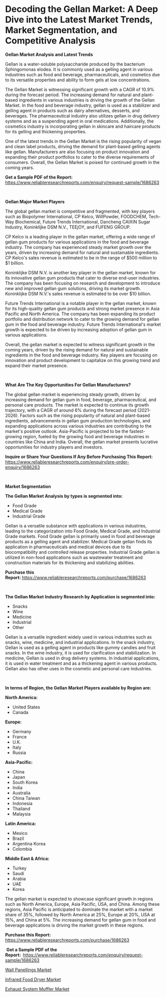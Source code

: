 <p><h1>Decoding the Gellan Market: A Deep Dive into the Latest Market Trends, Market Segmentation, and Competitive Analysis</h1></p><p><strong>Gellan Market Analysis and Latest Trends</strong></p>
<p><p>Gellan is a water-soluble polysaccharide produced by the bacterium Sphingomonas elodea. It is commonly used as a gelling agent in various industries such as food and beverage, pharmaceuticals, and cosmetics due to its versatile properties and ability to form gels at low concentrations.</p><p>The Gellan Market is witnessing significant growth with a CAGR of 10.9% during the forecast period. The increasing demand for natural and plant-based ingredients in various industries is driving the growth of the Gellan Market. In the food and beverage industry, gellan is used as a stabilizer and gelling agent in products such as dairy alternatives, desserts, and beverages. The pharmaceutical industry also utilizes gellan in drug delivery systems and as a suspending agent in oral medications. Additionally, the cosmetics industry is incorporating gellan in skincare and haircare products for its gelling and thickening properties.</p><p>One of the latest trends in the Gellan Market is the rising popularity of vegan and clean label products, driving the demand for plant-based gelling agents like gellan. Manufacturers are also focusing on product innovation and expanding their product portfolios to cater to the diverse requirements of consumers. Overall, the Gellan Market is poised for continued growth in the coming years.</p></p>
<p><strong>Get a Sample PDF of the Report:&nbsp;</strong> <a href="https://www.reliableresearchreports.com/enquiry/request-sample/1686263">https://www.reliableresearchreports.com/enquiry/request-sample/1686263</a></p>
<p>&nbsp;</p>
<p><strong>Gellan Major Market Players</strong></p>
<p><p>The global gellan market is competitive and fragmented, with key players such as Biopolymer International, CP Kelco, WillPowder, FOODCHEM, Tech-Way Biochemical, Future Trends International, Dancheng CAIXIN Sugar Industry, Koninklijke DSM N.V., TEEjOY, and FUFENG GROUP. </p><p>CP Kelco is a leading player in the gellan market, offering a wide range of gellan gum products for various applications in the food and beverage industry. The company has experienced steady market growth over the years, driven by increasing demand for natural and sustainable ingredients. CP Kelco's sales revenue is estimated to be in the range of $500 million to $1 billion.</p><p>Koninklijke DSM N.V. is another key player in the gellan market, known for its innovative gellan gum products that cater to diverse end-user industries. The company has been focusing on research and development to introduce new and improved gellan gum solutions, driving its market growth. Koninklijke DSM N.V.'s sales revenue is estimated to be over $10 billion.</p><p>Future Trends International is a notable player in the gellan market, known for its high-quality gellan gum products and strong market presence in Asia Pacific and North America. The company has been expanding its product portfolio and distribution network to cater to the growing demand for gellan gum in the food and beverage industry. Future Trends International's market growth is expected to be driven by increasing adoption of gellan gum in various applications. </p><p>Overall, the gellan market is expected to witness significant growth in the coming years, driven by the rising demand for natural and sustainable ingredients in the food and beverage industry. Key players are focusing on innovation and product development to capitalize on this growing trend and expand their market presence.</p></p>
<p>&nbsp;</p>
<p><strong>What Are The Key Opportunities For Gellan Manufacturers?</strong></p>
<p><p>The global gellan market is experiencing steady growth, driven by increasing demand for gellan gum in food, beverage, pharmaceutical, and personal care products. The market is expected to continue its growth trajectory, with a CAGR of around 6% during the forecast period (2021-2026). Factors such as the rising popularity of natural and plant-based ingredients, advancements in gellan gum production technologies, and expanding applications across various industries are contributing to the market's positive outlook. Asia-Pacific is projected to be the fastest-growing region, fueled by the growing food and beverage industries in countries like China and India. Overall, the gellan market presents lucrative opportunities for industry players and investors.</p></p>
<p><strong>Inquire or Share Your Questions If Any Before Purchasing This Report:</strong> <a href="https://www.reliableresearchreports.com/enquiry/pre-order-enquiry/1686263">https://www.reliableresearchreports.com/enquiry/pre-order-enquiry/1686263</a></p>
<p>&nbsp;</p>
<p><strong>Market Segmentation</strong></p>
<p><strong>The Gellan Market Analysis by types is segmented into:</strong></p>
<p><ul><li>Food Grade</li><li>Medical Grade</li><li>Industrial Grade</li></ul></p>
<p><p>Gellan is a versatile substance with applications in various industries, leading to the categorization into Food Grade, Medical Grade, and Industrial Grade markets. Food Grade gellan is primarily used in food and beverage products as a gelling agent and stabilizer. Medical Grade gellan finds its application in pharmaceuticals and medical devices due to its biocompatibility and controlled release properties. Industrial Grade gellan is utilized in non-food applications such as wastewater treatment and construction materials for its thickening and stabilizing abilities.</p></p>
<p><strong>Purchase this Report:&nbsp;</strong><a href="https://www.reliableresearchreports.com/purchase/1686263">https://www.reliableresearchreports.com/purchase/1686263</a></p>
<p>&nbsp;</p>
<p><strong>The Gellan Market Industry Research by Application is segmented into:</strong></p>
<p><ul><li>Snacks</li><li>Wine</li><li>Medicine</li><li>Industrial</li><li>Other</li></ul></p>
<p><p>Gellan is a versatile ingredient widely used in various industries such as snacks, wine, medicine, and industrial applications. In the snack industry, Gellan is used as a gelling agent in products like gummy candies and fruit snacks. In the wine industry, it is used for clarification and stabilization. In medicine, Gellan is used in drug delivery systems. In industrial applications, it is used in water treatment and as a thickening agent in various products. Gellan also has other uses in the cosmetic and personal care industries.</p></p>
<p>&nbsp;</p>
<p><strong>In terms of Region, the Gellan Market Players available by Region are:</strong></p>
<p>
    <p> <strong> North America: </strong>
        <ul>
            <li>United States</li>
            <li>Canada</li>
        </ul>
        </p> 
    <p> <strong> Europe: </strong>
        <ul>
            <li>Germany</li>
            <li>France</li>
            <li>U.K.</li>
            <li>Italy</li>
            <li>Russia</li>
        </ul>
        </p> 
    <p> <strong> Asia-Pacific: </strong>
        <ul>
            <li>China</li>
            <li>Japan</li>
            <li>South Korea</li>
            <li>India</li>
            <li>Australia</li>
            <li>China Taiwan</li>
            <li>Indonesia</li>
            <li>Thailand</li>
            <li>Malaysia</li>
        </ul>
        </p> 
    <p> <strong> Latin America: </strong>
        <ul>
            <li>Mexico</li>
            <li>Brazil</li>
            <li>Argentina Korea</li>
            <li>Colombia</li>
        </ul>
        </p> 
    <p> <strong> Middle East & Africa: </strong>
        <ul>
            <li>Turkey</li>
            <li>Saudi</li>
            <li>Arabia</li>
            <li>UAE</li>
            <li>Korea</li>
        </ul>
    </p>
    </p>
<p><p>The gellan market is expected to showcase significant growth in regions such as North America, Europe, Asia Pacific, USA, and China. Among these regions, Asia Pacific is anticipated to dominate the market with a market share of 35%, followed by North America at 25%, Europe at 20%, USA at 15%, and China at 5%. The increasing demand for gellan gum in food and beverage applications is driving the market growth in these regions.</p></p>
<p><strong>Purchase this Report: </strong><a href="https://www.reliableresearchreports.com/purchase/1686263">https://www.reliableresearchreports.com/purchase/1686263</a></p>
<p>&nbsp;<strong>Get a Sample PDF of the Report:&nbsp;&nbsp;</strong><a href="https://www.reliableresearchreports.com/enquiry/request-sample/1686263">https://www.reliableresearchreports.com/enquiry/request-sample/1686263</a></p>
<p><strong></strong></p>
<p><p><a href="https://view.publitas.com/reportprime-1/wall-panellings-market-analysis-and-market-size-global-industry-overview-market-segmentation-and-forecast-2023-to-2030/">Wall Panellings Market</a></p><p><a href="https://view.publitas.com/reportprime-1/infrared-food-dryer-market-analysis-and-market-size-global-industry-overview-market-segmentation-and-forecast-2023-to-2030/">Infrared Food Dryer Market</a></p><p><a href="https://view.publitas.com/reportprime-1/exhaust-system-muffler-market-offer-valuable-insights-into-market-size-market-share-market-trends-and-projections-spanning-from-2023-to-2030/">Exhaust System Muffler Market</a></p></p>